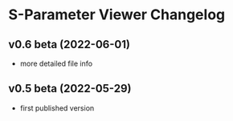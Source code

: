 S-Parameter Viewer Changelog
============================

v0.6 beta (2022-06-01)
----------------------

- more detailed file info


v0.5 beta (2022-05-29)
----------------------

- first published version

